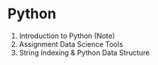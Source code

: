 # Python
1. Introduction to Python (Note)
2. Assignment Data Science Tools
3. String Indexing & Python Data Structure
